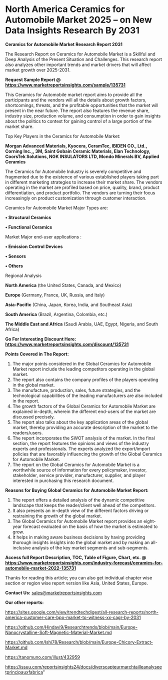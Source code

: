 # North America Ceramics for Automobile Market 2025 – on New Data Insights Research By 2031

<strong>Ceramics for Automobile Market Research Report 2031</strong>

The Research Report on Ceramics for Automobile Market is a Skillful and Deep Analysis of the Present Situation and Challenges. This research report also analyzes other important trends and market drivers that will affect market growth over 2025-2031.

<strong>Request Sample Report @ <a href=https://www.marketreportsinsights.com/sample/135731>https://www.marketreportsinsights.com/sample/135731</a></strong>

This Ceramics for Automobile market report aims to provide all the participants and the vendors will all the details about growth factors, shortcomings, threats, and the profitable opportunities that the market will present in the near future. The report also features the revenue share, industry size, production volume, and consumption in order to gain insights about the politics to contest for gaining control of a large portion of the market share.

Top Key Players in the Ceramics for Automobile Market:

<strong>Morgan Advanced Materials, Kyocera, CeramTec, IBIDEN CO., Ltd., Corning Inc.,, 3M, Saint Gobain Ceramic Materials, Elan Technology, CoorsTek Solutions, NGK INSULATORS LTD, Mondo Minerals BV, Applied Ceramics</strong>

The Ceramics for Automobile Industry is severely competitive and fragmented due to the existence of various established players taking part in different marketing strategies to increase their market share. The vendors operating in the market are profiled based on price, quality, brand, product differentiation, and product portfolio. The vendors are turning their focus increasingly on product customization through customer interaction.

Ceramics for Automobile Market Major Types are:

<strong>• Structural Ceramics

• Functional Ceramics</strong>

Market Major end-user applications :

<strong>• Emission Control Devices

• Sensors

• Others</strong>

Regional Analysis

</u><strong><b>North America</b></strong> (the United States, Canada, and Mexico)

<strong><b>Europe </b></strong>(Germany, France, UK, Russia, and Italy)

<strong><b>Asia-Pacific</b></strong> (China, Japan, Korea, India, and Southeast Asia)

<strong><b>South America</b></strong> (Brazil, Argentina, Colombia, etc.)

<strong><b>The Middle East and Africa</b></strong> (Saudi Arabia, UAE, Egypt, Nigeria, and South Africa)

<strong>Go For Interesting Discount Here: <a href=https://www.marketreportsinsights.com/discount/135731>https://www.marketreportsinsights.com/discount/135731</a></strong>

<strong>Points Covered in The Report:</strong>
<ol>
  <li>The major points considered in the Global Ceramics for Automobile Market report include the leading competitors operating in the global market.</li>
  <li>The report also contains the company profiles of the players operating in the global market.</li>
  <li>The manufacture, production, sales, future strategies, and the technological capabilities of the leading manufacturers are also included in the report.</li>
  <li>The growth factors of the Global Ceramics for Automobile Market are explained in-depth, wherein the different end-users of the market are discussed precisely.</li>
  <li>The report also talks about the key application areas of the global market, thereby providing an accurate description of the market to the readers/users.</li>
  <li>The report incorporates the SWOT analysis of the market. In the final section, the report features the opinions and views of the industry experts and professionals. The experts analyzed the export/import policies that are favorably influencing the growth of the Global Ceramics for Automobile Market.</li>
  <li>The report on the Global Ceramics for Automobile Market is a worthwhile source of information for every policymaker, investor, stakeholder, service provider, manufacturer, supplier, and player interested in purchasing this research document.</li>
</ol>
<strong>Reasons for Buying Global Ceramics for Automobile Market Report:</strong>

<ol>
  <li>The report offers a detailed analysis of the dynamic competitive landscape that keeps the reader/client well ahead of the competitors.</li>
  <li>It also presents an in-depth view of the different factors driving or restraining the growth of the global market.</li>
  <li>The Global Ceramics for Automobile Market report provides an eight-year forecast evaluated on the basis of how the market is estimated to grow.</li>
  <li>It helps in making aware business decisions by having providing thorough insights insights into the global market and by making an all-inclusive analysis of the key market segments and sub-segments.</li>
</ol>
<strong>Access full Report Description, TOC, Table of Figure, Chart, etc. @ <a href=https://www.marketreportsinsights.com/industry-forecast/ceramics-for-automobile-market-2022-135731>https://www.marketreportsinsights.com/industry-forecast/ceramics-for-automobile-market-2022-135731</a></strong>


Thanks for reading this article; you can also get individual chapter wise section or region wise report version like Asia, United States, Europe.

<strong>Contact Us:</strong>
sales@marketreportsinsights.com

<strong>Our other reports:</strong>

<a href=https://sites.google.com/view/trendtechdigest/all-research-reports/north-america-customer-care-bpo-market-to-witness-xx-cagr-by-2031>https://sites.google.com/view/trendtechdigest/all-research-reports/north-america-customer-care-bpo-market-to-witness-xx-cagr-by-2031</a>

<a href=https://github.com/Hindavi9/Researchtrends/blob/main/Europe-Nanocrystalline-Soft-Magnetic-Material-Market.md>https://github.com/Hindavi9/Researchtrends/blob/main/Europe-Nanocrystalline-Soft-Magnetic-Material-Market.md</a>

<a href=https://github.com/Ishi78/Research/blob/main/Europe-Chicory-Extract-Market.md>https://github.com/Ishi78/Research/blob/main/Europe-Chicory-Extract-Market.md</a>

<a href=https://tanomuno.com/illust/432959>https://tanomuno.com/illust/432959</a>

<a href=https://issuu.com/reportsinsights24/docs/diverscapteurmarchtailleanalyseetprincipauxfabrica>https://issuu.com/reportsinsights24/docs/diverscapteurmarchtailleanalyseetprincipauxfabrica</a>"
